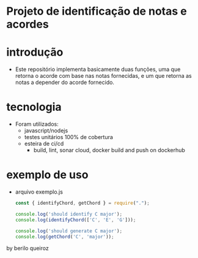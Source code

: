 # Projeto de identificação de notas e acordes

# introdução

- Este repositório implementa basicamente duas funções, uma que retorna o acorde com base nas notas fornecidas, e um que retorna as notas a depender do acorde fornecido.

# tecnologia

- Foram utilizados:
  - javascript/nodejs
  - testes unitários 100% de cobertura
  - esteira de ci/cd
    - build, lint, sonar cloud, docker build and push on dockerhub

# exemplo de uso

- arquivo exemplo.js

  ```javascript
  const { identifyChord, getChord } = require(".");

  console.log('should identify C major');
  console.log(identifyChord(['C', 'E', 'G']));

  console.log('should generate C major');
  console.log(getChord('C', 'major'));
  ```

by berilo queiroz
